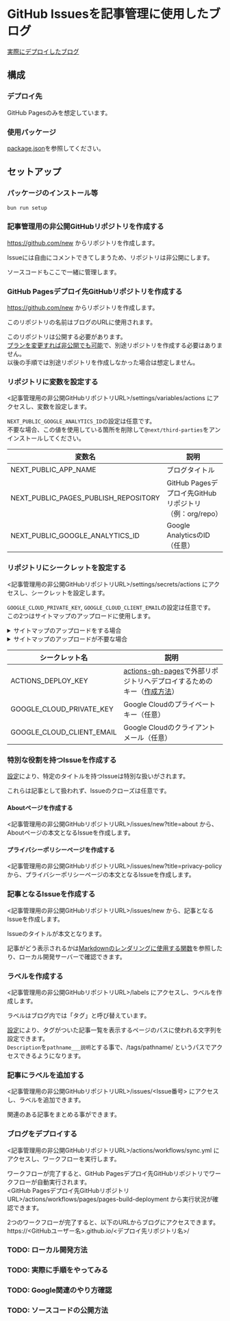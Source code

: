 # GitHub Issuesを記事管理に使用したブログ

[実際にデプロイしたブログ](https://waonpad.github.io/blog/)

## 構成

### デプロイ先

GitHub Pagesのみを想定しています。

### 使用パッケージ

[package.json](package.json)を参照してください。

## セットアップ

### パッケージのインストール等

```sh
bun run setup
```

### 記事管理用の非公開GitHubリポジトリを作成する

https://github.com/new からリポジトリを作成します。

Issueには自由にコメントできてしまうため、リポジトリは非公開にします。

ソースコードもここで一緒に管理します。

### GitHub Pagesデプロイ先GitHubリポジトリを作成する

https://github.com/new からリポジトリを作成します。

このリポジトリの名前はブログのURLに使用されます。

このリポジトリは公開する必要があります。  
[プランを変更すれば非公開でも可能](https://docs.github.com/ja/pages/getting-started-with-github-pages/creating-a-github-pages-site#creating-your-site)で、別途リポジトリを作成する必要はありません。  
以後の手順では別途リポジトリを作成しなかった場合は想定しません。

### リポジトリに変数を設定する

<記事管理用の非公開GitHubリポジトリURL>/settings/variables/actions にアクセスし、変数を設定します。

`NEXT_PUBLIC_GOOGLE_ANALYTICS_ID`の設定は任意です。  
不要な場合、この値を使用している箇所を削除して`@next/third-parties`をアンインストールしてください。

| 変数名 | 説明 |
| --- | --- |
| NEXT_PUBLIC_APP_NAME | ブログタイトル |
| NEXT_PUBLIC_PAGES_PUBLISH_REPOSITORY | GitHub Pagesデプロイ先GitHubリポジトリ（例：org/repo） |
| NEXT_PUBLIC_GOOGLE_ANALYTICS_ID | Google AnalyticsのID（任意） |

### リポジトリにシークレットを設定する

<記事管理用の非公開GitHubリポジトリURL>/settings/secrets/actions にアクセスし、シークレットを設定します。

`GOOGLE_CLOUD_PRIVATE_KEY`, `GOOGLE_CLOUD_CLIENT_EMAIL`の設定は任意です。  
この2つはサイトマップのアップロードに使用します。  

<details>
<summary>サイトマップのアップロードをする場合</summary>

以下の操作を行ってください。

- Googleから取得したサイト識別用のhtmlファイルを[publicディレクトリ](./public)に配置
- [publicディレクトリ](./public)に元からあったサイト識別用のhtmlファイルを削除

</details>

<details>
<summary>サイトマップのアップロードが不要な場合</summary>

以下の操作を行ってください。

- [サイトマップアップロードスクリプト](scripts/submit-sitemap.ts)を削除
- `GOOGLE_CLOUD_PRIVATE_KEY`, `GOOGLE_CLOUD_CLIENT_EMAIL`の値を使用している箇所を検索して削除
- [publicディレクトリ](./public)からhtmlファイルを削除（`google`から始まるファイル名）
- [コード更新のみ反映ワークフロー](.github/workflows/publish.yml), [記事更新とコード更新反映ワークフロ](.github/workflows/sync.yml)から`Submit sitemap`ステップを削除
- `google-auth-library`, `googleapis`をアンインストール

</details>

| シークレット名 | 説明 |
| --- | --- |
| ACTIONS_DEPLOY_KEY | [actions-gh-pages](https://github.com/peaceiris/actions-gh-pages?tab=readme-ov-file#%EF%B8%8F-deploy-to-external-repository-external_repository)で外部リポジトリへデプロイするためのキー（[作成方法](https://github.com/peaceiris/actions-gh-pages?tab=readme-ov-file#%EF%B8%8F-create-ssh-deploy-key)） |
| GOOGLE_CLOUD_PRIVATE_KEY | Google Cloudのプライベートキー（任意） |
| GOOGLE_CLOUD_CLIENT_EMAIL | Google Cloudのクライアントメール（任意） |

### 特別な役割を持つIssueを作成する

[設定](src/lib/issue/config.ts)により、特定のタイトルを持つIssueは特別な扱いがされます。  

これらは記事として扱われず、Issueのクローズは任意です。

#### Aboutページを作成する

<記事管理用の非公開GitHubリポジトリURL>/issues/new?title=about から、Aboutページの本文となるIssueを作成します。

#### プライバシーポリシーページを作成する

<記事管理用の非公開GitHubリポジトリURL>/issues/new?title=privacy-policy から、プライバシーポリシーページの本文となるIssueを作成します。

### 記事となるIssueを作成する

<記事管理用の非公開GitHubリポジトリURL>/issues/new から、記事となるIssueを作成します。

Issueのタイトルが本文となります。

記事がどう表示されるかは[Markdownのレンダリングに使用する関数](src/lib/issue/markdown.ts)を参照したり、ローカル開発サーバーで確認できます。

### ラベルを作成する

<記事管理用の非公開GitHubリポジトリURL>/labels にアクセスし、ラベルを作成します。

ラベルはブログ内では「タグ」と呼び替えています。

[設定](src/lib/issue/config.ts)により、タグがついた記事一覧を表示するページのパスに使われる文字列を設定できます。  
`Description`を`pathname___説明`とする事で、/tags/pathname/ というパスでアクセスできるようになります。

### 記事にラベルを追加する

<記事管理用の非公開GitHubリポジトリURL>/issues/<Issue番号> にアクセスし、ラベルを追加できます。

関連のある記事をまとめる事ができます。

### ブログをデプロイする

<記事管理用の非公開GitHubリポジトリURL>/actions/workflows/sync.yml にアクセスし、ワークフローを実行します。

ワークフローが完了すると、GitHub Pagesデプロイ先GitHubリポジトリでワークフローが自動実行されます。  
<GitHub Pagesデプロイ先GitHubリポジトリURL>/actions/workflows/pages/pages-build-deployment から実行状況が確認できます。

2つのワークフローが完了すると、以下のURLからブログにアクセスできます。  
https://<GitHubユーザー名>.github.io/<デプロイ先リポジトリ名>/

### TODO: ローカル開発方法

### TODO: 実際に手順をやってみる

### TODO: Google関連のやり方確認

### TODO: ソースコードの公開方法
